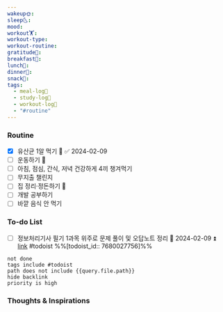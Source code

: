 ```yaml
---
wakeup🌞: 
sleep🌜: 
mood: 
workout🏋️: 
workout-type: 
workout-routine: 
gratitude🙏: 
breakfast🍳: 
lunch🍚: 
dinner🥗: 
snack🍬: 
tags:
  - meal-log📝
  - study-log📓
  - workout-log💪
  - "#routine"
---
```

### Routine 
- [x] 유산균 1알 먹기 🔼 ✅ 2024-02-09
- [ ] 운동하기 🔼
- [ ] 아침, 점심, 간식, 저녁 건강하게 4끼 챙겨먹기
- [ ] 무지출 챌린지 
- [ ] 집 정리·정돈하기 🔼
- [ ] 개발 공부하기
- [ ] 바깥 음식 안 먹기 

### To-do List 
- [ ] 정보처리기사 필기 1과목 위주로 문제 풀이 및 오답노트 정리 📅 2024-02-09 ⏫ [link](https://todoist.com/showTask?id=7680027756) #todoist  %%[todoist_id:: 7680027756]%%
```tasks
not done
tags include #todoist 
path does not include {{query.file.path}}
hide backlink
priority is high
```


### Thoughts & Inspirations
